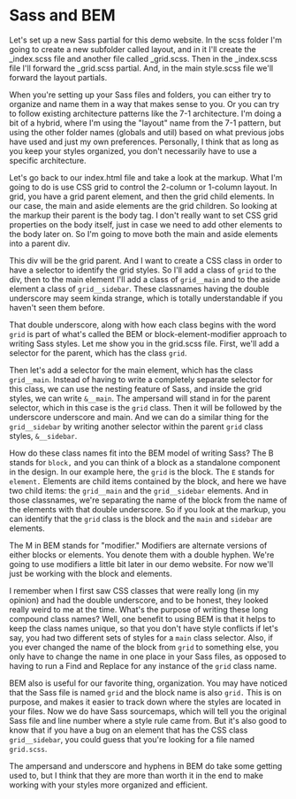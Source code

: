 # Sass and BEM

Let's set up a new Sass partial for this demo website. In the scss folder I'm going to create a new subfolder called layout, and in it I'll create the \_index.scss file and another file called \_grid.scss. Then in the \_index.scss file I'll forward the \_grid.scss partial. And, in the main style.scss file we'll forward the layout partials.

When you're setting up your Sass files and folders, you can either try to organize and name them in a way that makes sense to you. Or you can try to follow existing architecture patterns like the 7-1 architecture. I'm doing a bit of a hybrid, where I'm using the "layout" name from the 7-1 pattern, but using the other folder names (globals and util) based on what previous jobs have used and just my own preferences. Personally, I think that as long as you keep your styles organized, you don't necessarily have to use a specific architecture.

Let's go back to our index.html file and take a look at the markup. What I'm going to do is use CSS grid to control the 2-column or 1-column layout. In grid, you have a grid parent element, and then the grid child elements. In our case, the main and aside elements are the grid children. So looking at the markup their parent is the body tag. I don't really want to set CSS grid properties on the body itself, just in case we need to add other elements to the body later on. So I'm going to move both the main and aside elements into a parent div.

This div will be the grid parent. And I want to create a CSS class in order to have a selector to identify the grid styles. So I'll add a class of `grid` to the div, then to the main element I'll add a class of `grid__main` and to the aside element a class of `grid__sidebar`. These classnames having the double underscore may seem kinda strange, which is totally understandable if you haven't seen them before.

That double underscore, along with how each class begins with the word `grid` is part of what's called the BEM or block-element-modifier approach to writing Sass styles. Let me show you in the grid.scss file. First, we'll add a selector for the parent, which has the class `grid`.

Then let's add a selector for the main element, which has the class `grid__main`. Instead of having to write a completely separate selector for this class, we can use the nesting feature of Sass, and inside the grid styles, we can write `&__main`. The ampersand will stand in for the parent selector, which in this case is the `grid` class. Then it will be followed by the underscore underscore and main. And we can do a similar thing for the `grid__sidebar` by writing another selector within the parent `grid` class styles, `&__sidebar`.

How do these class names fit into the BEM model of writing Sass? The B stands for `block,` and you can think of a block as a standalone component in the design. In our example here, the `grid` is the block. The `E` stands for `element.` Elements are child items contained by the block, and here we have two child items: the `grid__main` and the `grid__sidebar` elements. And in those classnames, we're separating the name of the block from the name of the elements with that double underscore. So if you look at the markup, you can identify that the `grid` class is the block and the `main` and `sidebar` are elements.

The M in BEM stands for "modifier." Modifiers are alternate versions of either blocks or elements. You denote them with a double hyphen. We're going to use modifiers a little bit later in our demo website. For now we'll just be working with the block and elements.

I remember when I first saw CSS classes that were really long (in my opinion) and had the double underscore, and to be honest, they looked really weird to me at the time. What's the purpose of writing these long compound class names? Well, one benefit to using BEM is that it helps to keep the class names unique, so that you don't have style conflicts if let's say, you had two different sets of styles for a `main` class selector. Also, if you ever changed the name of the block from `grid` to something else, you only have to change the name in one place in your Sass files, as opposed to having to run a Find and Replace for any instance of the `grid` class name.

BEM also is useful for our favorite thing, organization. You may have noticed that the Sass file is named `grid` and the block name is also `grid.` This is on purpose, and makes it easier to track down where the styles are located in your files. Now we do have Sass sourcemaps, which will tell you the original Sass file and line number where a style rule came from. But it's also good to know that if you have a bug on an element that has the CSS class `grid__sidebar`, you could guess that you're looking for a file named `grid.scss`.

The ampersand and underscore and hyphens in BEM do take some getting used to, but I think that they are more than worth it in the end to make working with your styles more organized and efficient.
